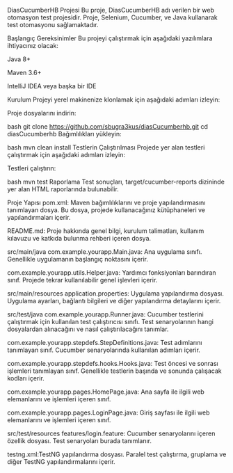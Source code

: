 DiasCucumberHB Projesi
Bu proje, DiasCucumberHB adı verilen bir web otomasyon test projesidir. Proje, Selenium, Cucumber, ve Java kullanarak test otomasyonu sağlamaktadır.

Başlangıç
Gereksinimler
Bu projeyi çalıştırmak için aşağıdaki yazılımlara ihtiyacınız olacak:

Java 8+

Maven 3.6+

IntelliJ IDEA veya başka bir IDE

Kurulum
Projeyi yerel makinenize klonlamak için aşağıdaki adımları izleyin:

Proje dosyalarını indirin:

bash
git clone https://github.com/sbugra3kus/diasCucumberhb.git
cd diasCucumberhb
Bağımlılıkları yükleyin:

bash
mvn clean install
Testlerin Çalıştırılması
Projede yer alan testleri çalıştırmak için aşağıdaki adımları izleyin:

Testleri çalıştırın:

bash
mvn test
Raporlama
Test sonuçları, target/cucumber-reports dizininde yer alan HTML raporlarında bulunabilir.

Proje Yapısı
pom.xml: Maven bağımlılıklarını ve proje yapılandırmasını tanımlayan dosya. Bu dosya, projede kullanacağınız kütüphaneleri ve yapılandırmaları içerir.

README.md: Proje hakkında genel bilgi, kurulum talimatları, kullanım kılavuzu ve katkıda bulunma rehberi içeren dosya.

src/main/java
com.example.yourapp.Main.java: Ana uygulama sınıfı. Genellikle uygulamanın başlangıç noktasını içerir.

com.example.yourapp.utils.Helper.java: Yardımcı fonksiyonları barındıran sınıf. Projede tekrar kullanılabilir genel işlevleri içerir.

src/main/resources
application.properties: Uygulama yapılandırma dosyası. Uygulama ayarları, bağlantı bilgileri ve diğer yapılandırma detaylarını içerir.

src/test/java
com.example.yourapp.Runner.java: Cucumber testlerini çalıştırmak için kullanılan test çalıştırıcısı sınıfı. Test senaryolarının hangi dosyalardan alınacağını ve nasıl çalıştırılacağını tanımlar.

com.example.yourapp.stepdefs.StepDefinitions.java: Test adımlarını tanımlayan sınıf. Cucumber senaryolarında kullanılan adımları içerir.

com.example.yourapp.stepdefs.hooks.Hooks.java: Test öncesi ve sonrası işlemleri tanımlayan sınıf. Genellikle testlerin başında ve sonunda çalışacak kodları içerir.

com.example.yourapp.pages.HomePage.java: Ana sayfa ile ilgili web elemanlarını ve işlemleri içeren sınıf.

com.example.yourapp.pages.LoginPage.java: Giriş sayfası ile ilgili web elemanlarını ve işlemleri içeren sınıf.

src/test/resources
features/login.feature: Cucumber senaryolarını içeren özellik dosyası. Test senaryoları burada tanımlanır.

testng.xml:TestNG yapılandırma dosyası. Paralel test çalıştırma, gruplama ve diğer TestNG yapılandırmalarını içerir.
